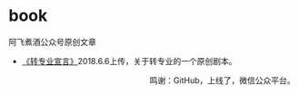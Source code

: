 # book
阿飞煮酒公众号原创文章
- [《转专业宣言》](https://github.com/afzj/books/raw/master/file/%E3%80%8A%E8%BD%AC%E4%B8%93%E4%B8%9A%E5%AE%A3%E8%A8%80%E3%80%8B.docx)2018.6.6上传，关于转专业的一个原创剧本。



<p align="right">鸣谢：GitHub，上线了，微信公众平台。</p>
